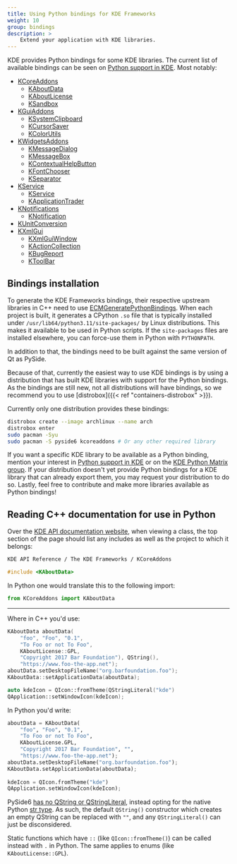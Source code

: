 ```yaml
---
title: Using Python bindings for KDE Frameworks
weight: 10
group: bindings
description: >
    Extend your application with KDE libraries.
---
```


KDE provides Python bindings for some KDE libraries. The current list of available bindings can be seen on [Python support in KDE](https://invent.kde.org/teams/goals/streamlined-application-development-experience/-/issues/9). Most notably:

* [KCoreAddons](https://api.kde.org/frameworks/kcoreaddons/html/index.html)
  * [KAboutData](https://api.kde.org/frameworks/kcoreaddons/html/classKAboutData.html)
  * [KAboutLicense](https://api.kde.org/frameworks/kcoreaddons/html/classKAboutLicense.html)
  * [KSandbox](https://api.kde.org/frameworks/kcoreaddons/html/namespaceKSandbox.html)
* [KGuiAddons](https://api.kde.org/frameworks/kguiaddons/html/index.html)
  * [KSystemClipboard](https://api.kde.org/frameworks/kguiaddons/html/classKSystemClipboard.html)
  * [KCursorSaver](https://api.kde.org/frameworks/kguiaddons/html/classKCursorSaver.html)
  * [KColorUtils](https://api.kde.org/frameworks/kguiaddons/html/namespaceKColorUtils.html)
* [KWidgetsAddons](https://api.kde.org/frameworks/kwidgetsaddons/html/index.html)
  * [KMessageDialog](https://api.kde.org/frameworks/kwidgetsaddons/html/classKMessageDialog.html)
  * [KMessageBox](https://api.kde.org/frameworks/kwidgetsaddons/html/namespaceKMessageBox.html)
  * [KContextualHelpButton](https://api.kde.org/frameworks/kwidgetsaddons/html/classKContextualHelpButton.html)
  * [KFontChooser](https://api.kde.org/frameworks/kwidgetsaddons/html/classKFontChooser.html)
  * [KSeparator](https://api.kde.org/frameworks/kwidgetsaddons/html/classKSeparator.html)
* [KService](https://api.kde.org/frameworks/kservice/html/index.html)
  * [KService](https://api.kde.org/frameworks/kservice/html/classKService.html)
  * [KApplicationTrader](https://api.kde.org/frameworks/kservice/html/namespaceKApplicationTrader.html)
* [KNotifications](https://api.kde.org/frameworks/knotifications/html/index.html)
  * [KNotification](https://api.kde.org/frameworks/knotifications/html/classKNotification.html)
* [KUnitConversion](https://api.kde.org/frameworks/kunitconversion/html/index.html)
* [KXmlGui](https://api.kde.org/frameworks/kxmlgui/html/index.html)
  * [KXmlGuiWindow](https://api.kde.org/frameworks/kxmlgui/html/classKXmlGuiWindow.html)
  * [KActionCollection](https://api.kde.org/frameworks/kxmlgui/html/classKActionCollection.html)
  * [KBugReport](https://api.kde.org/frameworks/kxmlgui/html/classKBugReport.html)
  * [KToolBar](https://api.kde.org/frameworks/kxmlgui/html/classKToolBar.html)

## Bindings installation

To generate the KDE Frameworks bindings, their respective upstream libraries in C++ need to use [ECMGeneratePythonBindings](https://api.kde.org/ecm/module/ECMGeneratePythonBindings.html). When each project is built, it generates a CPython `.so` file that is typically installed under `/usr/lib64/python3.11/site-packages/` by Linux distributions. This makes it available to be used in Python scripts. If the `site-packages` files are installed elsewhere, you can force-use them in Python with `PYTHONPATH`.

In addition to that, the bindings need to be built against the same version of Qt as PySide.

Because of that, currently the easiest way to use KDE bindings is by using a distribution that has built KDE libraries with support for the Python bindings. As the bindings are still new, not all distributions will have bindings, so we recommend you to use [distrobox]({{< ref "containers-distrobox" >}}).

Currently only one distribution provides these bindings:

```bash
distrobox create --image archlinux --name arch
distrobox enter
sudo pacman -Syu
sudo pacman -S pyside6 kcoreaddons # Or any other required library
```

If you want a specific KDE library to be available as a Python binding, mention your interest in [Python support in KDE](https://invent.kde.org/teams/goals/streamlined-application-development-experience/-/issues/9) or on the [KDE Python Matrix group](https://go.kde.org/matrix/#/#kde-python:kde.org). If your distribution doesn't yet provide Python bindings for a KDE library that can already export them, you may request your distribution to do so. Lastly, feel free to contribute and make more libraries available as Python bindings!

## Reading C++ documentation for use in Python

Over the [KDE API documentation website](https://api.kde.org), when viewing a class, the top section of the page should list any includes as well as the project to which it belongs:

```txt
KDE API Reference / The KDE Frameworks / KCoreAddons
```

```cpp
#include <KAboutData>
```

In Python one would translate this to the following import:

```python
from KCoreAddons import KAboutData
```

---

Where in C++ you'd use:

```cpp
KAboutData aboutData(
    "foo", "Foo", "0.1",
    "To Foo or not To Foo",
    KAboutLicense::GPL,
    "Copyright 2017 Bar Foundation"), QString(),
    "https://www.foo-the-app.net");
aboutData.setDesktopFileName("org.barfoundation.foo"); 
KAboutData::setApplicationData(aboutData);

auto kdeIcon = QIcon::fromTheme(QStringLiteral("kde")
QApplication::setWindowIcon(kdeIcon);
```

In Python you'd write:

```python
aboutData = KAboutData(
    "foo", "Foo", "0.1",
    "To Foo or not To Foo",
    KAboutLicense.GPL,
    "Copyright 2017 Bar Foundation", "",
    "https://www.foo-the-app.net");
aboutData.setDesktopFileName("org.barfoundation.foo");
KAboutData.setApplicationData(aboutData);
 
kdeIcon = QIcon.fromTheme("kde")
QApplication.setWindowIcon(kdeIcon);
```

PySide6 [has no QString or QStringLiteral](https://wiki.qt.io/Qt_for_Python/Considerations), instead opting for the native Python [str type](https://docs.python.org/3/library/stdtypes.html#textseq). As such, the default `QString()` constructor which creates an empty QString can be replaced with `""`, and any `QStringLiteral()` can just be disconsidered.

Static functions which have `::` (like `QIcon::fromTheme()`) can be called instead with `.` in Python. The same applies to enums (like `KAboutLicense::GPL`).
